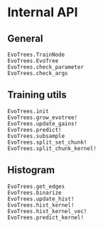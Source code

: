 
# Internal API

## General

```@docs
EvoTrees.TrainNode
EvoTrees.EvoTree
EvoTrees.check_parameter
EvoTrees.check_args
```

## Training utils

```@docs
EvoTrees.init
EvoTrees.grow_evotree!
EvoTrees.update_gains!
EvoTrees.predict!
EvoTrees.subsample
EvoTrees.split_set_chunk!
EvoTrees.split_chunk_kernel!
```

## Histogram

```@docs
EvoTrees.get_edges
EvoTrees.binarize
EvoTrees.update_hist!
EvoTrees.hist_kernel!
EvoTrees.hist_kernel_vec!
EvoTrees.predict_kernel!
```
